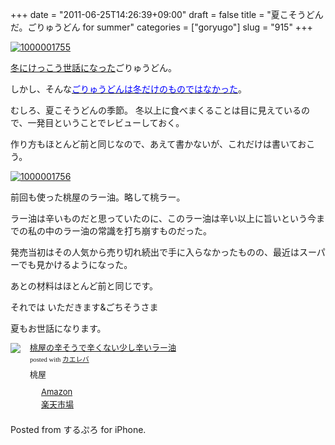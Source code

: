 +++
date = "2011-06-25T14:26:39+09:00"
draft = false
title = "夏こそうどんだ。ごりゅうどん for summer"
categories = ["goryugo"]
slug = "915"
+++

<a title="1000001755 by kenke_n, on Flickr" rel="nofollow" href="http://www.flickr.com/photos/knk_n/5868667316/" target="_blank"><img src="http://farm6.static.flickr.com/5023/5868667316_7e8a424400.jpg" alt="1000001755" class="flickr_photo" /></a>

<a href="http://knk-n.com/2011/04/26/goryugo-goryudon/" target="_blank">冬にけっこう世話になった</a>ごりゅうどん。

しかし、そんな<a href="http://goryugo.com/20110625/goryudonsummer/" target="_blank"><span style="color: #0000ff;">ごりゅうどんは冬だけのものではなかった</span></a>。
<!--more-->

むしろ、夏こそうどんの季節。
冬以上に食べまくることは目に見えているので、一発目ということでレビューしておく。

作り方もほとんど前と同じなので、あえて書かないが、これだけは書いておこう。

<a title="1000001756 by kenke_n, on Flickr" rel="nofollow" href="http://www.flickr.com/photos/knk_n/5868667632/" target="_blank"><img src="http://farm7.static.flickr.com/6045/5868667632_020ffb76ff.jpg" alt="1000001756" class="flickr_photo" /></a>

前回も使った桃屋のラー油。略して桃ラー。

ラー油は辛いものだと思っていたのに、このラー油は辛い以上に旨いという今までの私の中のラー油の常識を打ち崩すものだった。

発売当初はその人気から売り切れ続出で手に入らなかったものの、最近はスーパーでも見かけるようになった。

あとの材料はほとんど前と同じです。

それでは
いただきます&amp;ごちそうさま

夏もお世話になります。
<div class="kaerebalink-box" style="text-align: left; padding-bottom: 20px; font-size: small; /zoom: 1; overflow: hidden;">
<div class="kaerebalink-image" style="float: left; margin: 0 15px 10px 0;"><a rel="nofollow" href="http://www.amazon.co.jp/exec/obidos/ASIN/B003IPZK90/knkn-22/ref=nosim/" target="_blank"><img src="http://ecx.images-amazon.com/images/I/318qLwMonHL._SL160_.jpg" style="border: none;" /></a></div>
<div class="kaerebalink-info" style="line-height: 120%; /zoom: 1; overflow: hidden;">
<div class="kaerebalink-name" style="margin-bottom: 10px; line-height: 120%;"><a rel="nofollow" href="http://www.amazon.co.jp/exec/obidos/ASIN/B003IPZK90/knkn-22/ref=nosim/" target="_blank">桃屋の辛そうで辛くない少し辛いラー油</a>&nbsp;
<div class="kaerebalink-powered-date" style="font-size: 8pt; margin-top: 5px; font-family: verdana; line-height: 120%;">posted with <a href="http://kaereba.com" target="_blank">カエレバ</a></div>
</div>
<div class="kaerebalink-detail" style="margin-bottom: 5px;">桃屋</div>
<div class="kaerebalink-link1" style="margin-top: 10px;">
<div class="shoplinkamazon" style="margin-right: 5px; background: url(http://img.yomereba.com/kl.gif) 0 0 no-repeat; padding: 2px 0 2px 18px; white-space: nowrap;"><a title="アマゾン" rel="nofollow" href="http://www.amazon.co.jp/exec/obidos/external-search/?mode=blended&amp;keyword=%E8%BE%9B%E3%81%84%E3%83%A9%E3%83%BC%E6%B2%B9%20%E6%A1%83%E5%B1%8B&amp;tag=knkn-22" target="_blank">Amazon</a></div>
<div class="shoplinkrakuten" style="margin-right: 5px; background: url(http://img.yomereba.com/kl.gif) 0 -50px no-repeat; padding: 2px 0 2px 18px; white-space: nowrap;"><a title="楽天市場" rel="nofollow" href="http://pt.afl.rakuten.co.jp/c/0dde77ec.b168ef29/?url=http%3A%2F%2Fsearch.rakuten.co.jp%2Fsearch%2Fmall%2F%25E8%25BE%259B%25E3%2581%2584%25E3%2583%25A9%25E3%2583%25BC%25E6%25B2%25B9%2520%25E6%25A1%2583%25E5%25B1%258B%2F-%2Ff.1-p.1-s.1-sf.0-st.A-v.2%3Fx%3D0" target="_blank">楽天市場</a></div>
</div>
</div>
</div>
Posted from するぷろ for iPhone.
